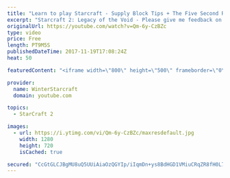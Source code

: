 ```yaml
---
title: "Learn to play Starcraft - Supply Block Tips + The Five Second Rule (Basic Guide & Tutorial)"
excerpt: "Starcraft 2: Legacy of the Void - Please give me feedback on this general video style/commentary, hopefully it helps you guys out!  Can very easily make more on different concepts if it is the right direction!  Sc2ReplayStats - http://www.sc2replaystats.com"
originalUrl: https://youtube.com/watch?v=Qm-6y-CzBZc
type: video
price: Free
length: PT9M5S
publishedDateTime: 2017-11-19T17:08:24Z
heat: 50

featuredContent: "<iframe width=\"800\" height=\"500\" frameborder=\"0\" src=\"https://www.youtube.com/embed/Qm-6y-CzBZc\" allow=\"accelerometer; autoplay; encrypted-media; gyroscope; picture-in-picture\" allowfullscreen></iframe>"

provider:
  name: WinterStarcraft
  domain: youtube.com

topics:
  - StarCraft 2

images:
  - url: https://i.ytimg.com/vi/Qm-6y-CzBZc/maxresdefault.jpg
    width: 1280
    height: 720
    isCached: true

secured: "CcGtGLCJBgMU8uQ5UUiAiaOzQGYIp/iIqmDn+ys8BdHGD1VMiuCRqZR8fH0L7Pqv/qXtibbSqhJ/N85xfxyVqnXwaNd44XaZWxs0CbZb4DK5RtTkr/roZkLIHqdVyvYuAaEEuE+pJoKAGKLYXHubTicPa+RUiLBYV/yLIrSJ7XJO24YXLfoJpNl9+kSyNqDG0R21HJ09GDONrSXBXyNyGjizGMTgNHkqtjH+DGFPXm+CWpLsQ7eEeHqTK5AYwmOO3KY6HllcTjprqtHfUYTkLW9U0hhWBqF2cBleEVh3i4aZl9xL91OzW09o8bCjHErjb2WjWiOJwr0D0wen1xuKO0hQ/b0tVkHO1TSznLkoDLpMLXKDAKOcL+ov7snQB/xAedVS4Q2oIdf92UajZ44azS/wOfu0MPnulBNoThEiL2E=;HSmL8fr4pqsa7/DIAmSfYA=="
---
```



